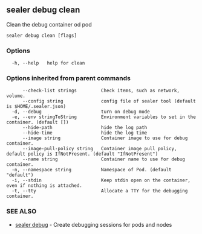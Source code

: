 ## sealer debug clean

Clean the debug container od pod

```
sealer debug clean [flags]
```

### Options

```
  -h, --help   help for clean
```

### Options inherited from parent commands

```
      --check-list strings         Check items, such as network, volume.
      --config string              config file of sealer tool (default is $HOME/.sealer.json)
  -d, --debug                      turn on debug mode
  -e, --env stringToString         Environment variables to set in the container. (default [])
      --hide-path                  hide the log path
      --hide-time                  hide the log time
      --image string               Container image to use for debug container.
      --image-pull-policy string   Container image pull policy, default policy is IfNotPresent. (default "IfNotPresent")
      --name string                Container name to use for debug container.
  -n, --namespace string           Namespace of Pod. (default "default")
  -i, --stdin                      Keep stdin open on the container, even if nothing is attached.
  -t, --tty                        Allocate a TTY for the debugging container.
```

### SEE ALSO

* [sealer debug](sealer_debug.md)	 - Create debugging sessions for pods and nodes

